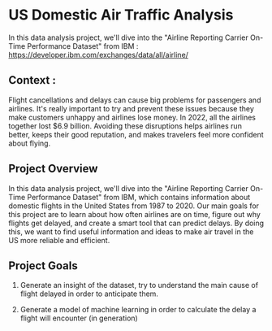 # US Domestic Air Traffic Analysis
In this data analysis project, we'll dive into the "Airline Reporting Carrier On-Time Performance Dataset" from IBM : https://developer.ibm.com/exchanges/data/all/airline/

## Context :
Flight cancellations and delays can cause big problems for passengers and airlines. It's really important to try and prevent these issues because they make customers unhappy and airlines lose money. In 2022, all the airlines together lost $6.9 billion. Avoiding these disruptions helps airlines run better, keeps their good reputation, and makes travelers feel more confident about flying.

## Project Overview

In this data analysis project, we'll dive into the "Airline Reporting Carrier On-Time Performance Dataset" from IBM, which contains information about domestic flights in the United States from 1987 to 2020. Our main goals for this project are to learn about how often airlines are on time, figure out why flights get delayed, and create a smart tool that can predict delays. By doing this, we want to find useful information and ideas to make air travel in the US more reliable and efficient.

## Project Goals

1. Generate an insight of the dataset, try to understand the main cause of flight delayed in order to anticipate them.

2. Generate a model of machine learning in order to calculate the delay a flight will encounter (in generation)
